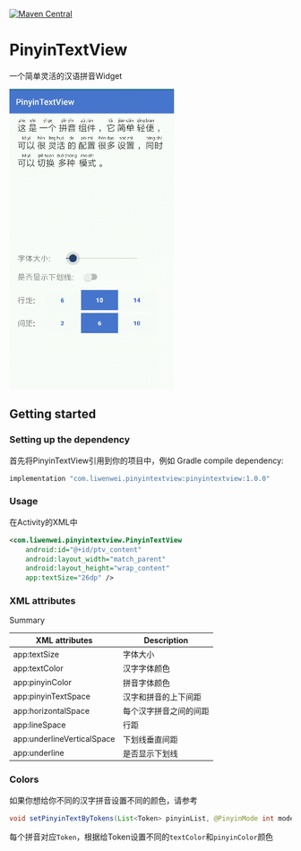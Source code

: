 [![Maven Central](https://maven-badges.herokuapp.com/maven-central/com.liwenwei.pinyintextview/pinyintextview/badge.svg)](https://maven-badges.herokuapp.com/maven-central/com.liwenwei.pinyintextview/pinyintextview/badge.svg)

# PinyinTextView
一个简单灵活的汉语拼音Widget

![PinyinTextView shortcut](art/shortcut.gif)

## Getting started

### Setting up the dependency

首先将PinyinTextView引用到你的项目中，例如 Gradle compile dependency:
```groovy
implementation "com.liwenwei.pinyintextview:pinyintextview:1.0.0"
```

### Usage

在Activity的XML中

```xml
<com.liwenwei.pinyintextview.PinyinTextView
	android:id="@+id/ptv_content"
	android:layout_width="match_parent"
	android:layout_height="wrap_content"
	app:textSize="26dp" />
```

### XML attributes

Summary

| XML attributes  | Description |
| --- | --- |
| app:textSize  | 字体大小  |
| app:textColor  | 汉字字体颜色  |
| app:pinyinColor  | 拼音字体颜色  |
| app:pinyinTextSpace  | 汉字和拼音的上下间距  |
| app:horizontalSpace  | 每个汉字拼音之间的间距  |
| app:lineSpace  | 行距  |
| app:underlineVerticalSpace  | 下划线垂直间距  |
| app:underline  | 是否显示下划线  |

### Colors
如果你想给你不同的汉字拼音设置不同的颜色，请参考
```java
void setPinyinTextByTokens(List<Token> pinyinList, @PinyinMode int mode)
```
每个拼音对应`Token`，根据给Token设置不同的`textColor`和`pinyinColor`颜色

